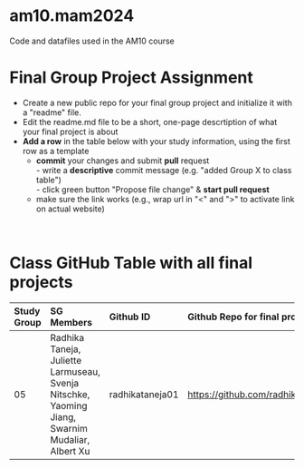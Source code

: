 # am10.mam2024

Code and datafiles used in the AM10 course

# Final Group Project Assignment

- Create a new public repo for your final group project and initialize it with a "readme" file. 
- Edit the readme.md file to be a short, one-page descrtiption of what your final project is about
- **Add a row** in the table below with your study information, using the first row as a template
    - **commit** your changes and submit **pull** request   
            - write a **descriptive** commit message (e.g. "added Group X to class table")  
            - click green button "Propose file change" & **start pull request**
    - make sure the link works (e.g., wrap url in "<" and ">" to activate link on actual website)  
<br>

# Class GitHub Table with all final projects

| Study Group   | SG Members           |Github ID                      |Github Repo for final project        | URL address for final project       |Date Added     |  
|:--------------|:---------------------|:------------------------------------------------------|:-----------------------|:-------------------------------------|:-----------------------| 
| 05     |  Radhika Taneja, Juliette Larmuseau, Svenja Nitschke, Yaoming Jiang, Swarnim Mudaliar, Albert Xu | radhikataneja01 |<https://github.com/radhikataneja01/am10_aut23_finalproject>  |  <https://github.com/radhikataneja01/am10_aut23_finalproject/blob/main/Group5_Final.rmd>     | 2023-11-01 |

